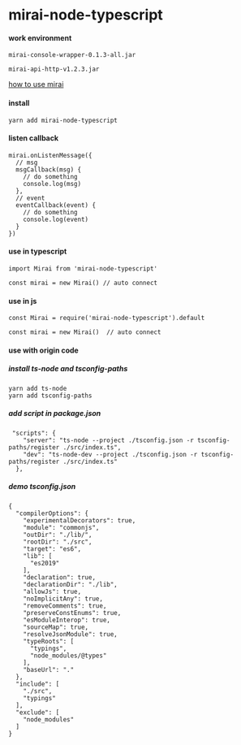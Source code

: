 mirai-node-typescript
======

#### work environment
```vue
mirai-console-wrapper-0.1.3-all.jar

mirai-api-http-v1.2.3.jar
```

<a href="https://github.com/mamoe/mirai-api-http">how to use mirai</a>

#### install
```vue
yarn add mirai-node-typescript
```

#### listen callback
```vue
mirai.onListenMessage({
  // msg  
  msgCallback(msg) {
    // do something
    console.log(msg)
  },
  // event
  eventCallback(event) {
    // do something
    console.log(event)
  }
})
```

#### use in typescript
```vue
import Mirai from 'mirai-node-typescript'

const mirai = new Mirai() // auto connect
```

#### use in js
```vue
const Mirai = require('mirai-node-typescript').default

const mirai = new Mirai()  // auto connect
```

#### use with origin code

##### install ts-node and tsconfig-paths
```vue
yarn add ts-node
yarn add tsconfig-paths
```

##### add script in package.json
```vue
 "scripts": {
    "server": "ts-node --project ./tsconfig.json -r tsconfig-paths/register ./src/index.ts",
    "dev": "ts-node-dev --project ./tsconfig.json -r tsconfig-paths/register ./src/index.ts"
  },
```

##### demo tsconfig.json
```vue
{
  "compilerOptions": {
    "experimentalDecorators": true,
    "module": "commonjs",
    "outDir": "./lib/",
    "rootDir": "./src",
    "target": "es6",
    "lib": [
      "es2019"
    ],
    "declaration": true,
    "declarationDir": "./lib",
    "allowJs": true,
    "noImplicitAny": true,
    "removeComments": true,
    "preserveConstEnums": true,
    "esModuleInterop": true,
    "sourceMap": true,
    "resolveJsonModule": true,
    "typeRoots": [
      "typings",
      "node_modules/@types"
    ],
    "baseUrl": "."
  },
  "include": [
    "./src",
    "typings"
  ],
  "exclude": [
    "node_modules"
  ]
}

```
